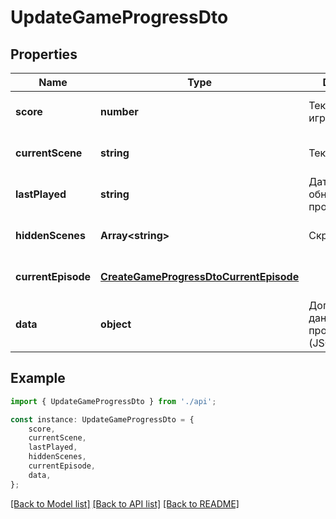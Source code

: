 # UpdateGameProgressDto


## Properties

Name | Type | Description | Notes
------------ | ------------- | ------------- | -------------
**score** | **number** | Текущий счет игры | [optional] [default to undefined]
**currentScene** | **string** | Текущая сцена | [optional] [default to undefined]
**lastPlayed** | **string** | Дата последнего обновления прогресса | [optional] [default to undefined]
**hiddenScenes** | **Array&lt;string&gt;** | Скрытые сцены | [optional] [default to undefined]
**currentEpisode** | [**CreateGameProgressDtoCurrentEpisode**](CreateGameProgressDtoCurrentEpisode.md) |  | [optional] [default to undefined]
**data** | **object** | Дополнительные данные прогресса игры (JSONB) | [optional] [default to undefined]

## Example

```typescript
import { UpdateGameProgressDto } from './api';

const instance: UpdateGameProgressDto = {
    score,
    currentScene,
    lastPlayed,
    hiddenScenes,
    currentEpisode,
    data,
};
```

[[Back to Model list]](../README.md#documentation-for-models) [[Back to API list]](../README.md#documentation-for-api-endpoints) [[Back to README]](../README.md)
